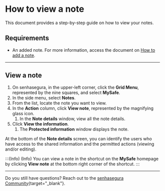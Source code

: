 # How to view a note

This document provides a step-by-step guide on how to view your notes.

## Requirements

* An added note. For more information, access the document on [ How to add a note](/v3-33/docs/mysafe-notes-add).

***
## View a note

1. On senhasegura, in the upper-left corner, click the **Grid Menu**, represented by the nine squares, and select **MySafe**.
2. In the side menu, select **Notes**. 
3. From the list, locate the note you want to view.
4. In the **Action** column, click **View note**, represented by the magnifying glass icon.
    1. In the **Note details** window, view all the note details.
5. Click **View the information**.
    1. The **Protected information** window displays the note.

At the bottom of the **Note details** screen, you can identify the users who have access to the shared information and the permitted actions (viewing and/or editing).

:::(Info) (Info)
You can view a note in the shortcut on the **MySafe** homepage by clicking **View note** at the bottom right corner of the shortcut.
:::
***

Do you still have questions? Reach out to the [senhasegura Community](https://community.senhasegura.io/){target="_blank"}.